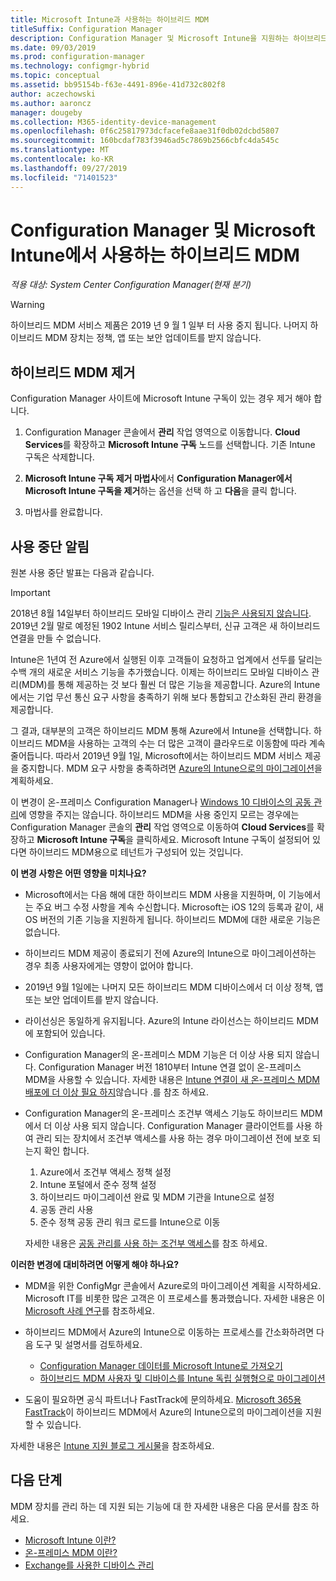 ```yaml
---
title: Microsoft Intune과 사용하는 하이브리드 MDM
titleSuffix: Configuration Manager
description: Configuration Manager 및 Microsoft Intune을 지원하는 하이브리드 MDM(모바일 디바이스 관리)에 대해 알아보세요.
ms.date: 09/03/2019
ms.prod: configuration-manager
ms.technology: configmgr-hybrid
ms.topic: conceptual
ms.assetid: bb95154b-f63e-4491-896e-41d732c802f8
author: aczechowski
ms.author: aaroncz
manager: dougeby
ms.collection: M365-identity-device-management
ms.openlocfilehash: 0f6c25817973dcfacefe8aae31f0db02dcbd5807
ms.sourcegitcommit: 160bcdaf783f3946ad5c7869b2566cbfc4da545c
ms.translationtype: MT
ms.contentlocale: ko-KR
ms.lasthandoff: 09/27/2019
ms.locfileid: "71401523"
---
```

# <a name="hybrid-mdm-with-configuration-manager-and-microsoft-intune"></a>Configuration Manager 및 Microsoft Intune에서 사용하는 하이브리드 MDM

*적용 대상: System Center Configuration Manager(현재 분기)*

> [!WARNING]
> 하이브리드 MDM 서비스 제품은 2019 년 9 월 1 일부 터 사용 중지 됩니다. 나머지 하이브리드 MDM 장치는 정책, 앱 또는 보안 업데이트를 받지 않습니다.

## <a name="remove-hybrid-mdm"></a>하이브리드 MDM 제거

Configuration Manager 사이트에 Microsoft Intune 구독이 있는 경우 제거 해야 합니다.

1. Configuration Manager 콘솔에서 **관리** 작업 영역으로 이동합니다. **Cloud Services**를 확장하고 **Microsoft Intune 구독** 노드를 선택합니다. 기존 Intune 구독은 삭제합니다.

1. **Microsoft Intune 구독 제거 마법사**에서 **Configuration Manager에서 Microsoft Intune 구독을 제거**하는 옵션을 선택 하 고 **다음**을 클릭 합니다.

1. 마법사를 완료합니다.

## <a name="deprecation-announcement"></a>사용 중단 알림

원본 사용 중단 발표는 다음과 같습니다.

> [!Important]  
> 2018년 8월 14일부터 하이브리드 모바일 디바이스 관리 [기능은 사용되지 않습니다](/sccm/core/plan-design/changes/deprecated/removed-and-deprecated-cmfeatures). 2019년 2월 말로 예정된 1902 Intune 서비스 릴리스부터, 신규 고객은 새 하이브리드 연결을 만들 수 없습니다.
> <!--Intune feature 2683117-->  
> Intune은 1년여 전 Azure에서 실행된 이후 고객들이 요청하고 업계에서 선두를 달리는 수백 개의 새로운 서비스 기능을 추가했습니다. 이제는 하이브리드 모바일 디바이스 관리(MDM)를 통해 제공하는 것 보다 훨씬 더 많은 기능을 제공합니다. Azure의 Intune에서는 기업 무선 통신 요구 사항을 충족하기 위해 보다 통합되고 간소화된 관리 환경을 제공합니다.
>
> 그 결과, 대부분의 고객은 하이브리드 MDM 통해 Azure에서 Intune을 선택합니다. 하이브리드 MDM을 사용하는 고객의 수는 더 많은 고객이 클라우드로 이동함에 따라 계속 줄어듭니다. 따라서 2019년 9월 1일, Microsoft에서는 하이브리드 MDM 서비스 제공을 중지합니다. MDM 요구 사항을 충족하려면 [Azure의 Intune으로의 마이그레이션](/sccm/mdm/deploy-use/migrate-hybridmdm-to-intunesa)을 계획하세요.
>
> 이 변경이 온-프레미스 Configuration Manager나 [Windows 10 디바이스의 공동 관리](/sccm/comanage/overview)에 영향을 주지는 않습니다. 하이브리드 MDM을 사용 중인지 모르는 경우에는 Configuration Manager 콘솔의 **관리** 작업 영역으로 이동하여 **Cloud Services**를 확장하고 **Microsoft Intune 구독**을 클릭하세요. Microsoft Intune 구독이 설정되어 있다면 하이브리드 MDM용으로 테넌트가 구성되어 있는 것입니다.
>
> **이 변경 사항은 어떤 영향을 미치나요?**
>
> - Microsoft에서는 다음 해에 대한 하이브리드 MDM 사용을 지원하며, 이 기능에서는 주요 버그 수정 사항을 계속 수신합니다. Microsoft는 iOS 12의 등록과 같이, 새 OS 버전의 기존 기능을 지원하게 됩니다. 하이브리드 MDM에 대한 새로운 기능은 없습니다.  
>
> - 하이브리드 MDM 제공이 종료되기 전에 Azure의 Intune으로 마이그레이션하는 경우 최종 사용자에게는 영향이 없어야 합니다.  
>
> - 2019년 9월 1일에는 나머지 모든 하이브리드 MDM 디바이스에서 더 이상 정책, 앱 또는 보안 업데이트를 받지 않습니다.  
>
> - 라이선싱은 동일하게 유지됩니다. Azure의 Intune 라이선스는 하이브리드 MDM에 포함되어 있습니다.  
>
> - Configuration Manager의 온-프레미스 MDM 기능은 더 이상 사용 되지 않습니다. Configuration Manager 버전 1810부터 Intune 연결 없이 온-프레미스 MDM을 사용할 수 있습니다. 자세한 내용은 [Intune 연결이 새 온-프레미스 MDM 배포에 더 이상 필요 하지](/sccm/core/plan-design/changes/whats-new-in-version-1810#bkmk_opmdm)않습니다 .를 참조 하세요.
>
> - Configuration Manager의 온-프레미스 조건부 액세스 기능도 하이브리드 MDM에서 더 이상 사용 되지 않습니다. Configuration Manager 클라이언트를 사용 하 여 관리 되는 장치에서 조건부 액세스를 사용 하는 경우 마이그레이션 전에 보호 되는지 확인 합니다.
>     1. Azure에서 조건부 액세스 정책 설정
>     2. Intune 포털에서 준수 정책 설정
>     3. 하이브리드 마이그레이션 완료 및 MDM 기관을 Intune으로 설정
>     4. 공동 관리 사용
>     5. 준수 정책 공동 관리 워크 로드를 Intune으로 이동
>
>     자세한 내용은 [공동 관리를 사용 하는 조건부 액세스](https://docs.microsoft.com/sccm/comanage/quickstart-conditional-access)를 참조 하세요.
>
> **이러한 변경에 대비하려면 어떻게 해야 하나요?**
>
> - MDM을 위한 ConfigMgr 콘솔에서 Azure로의 마이그레이션 계획을 시작하세요. Microsoft IT를 비롯한 많은 고객은 이 프로세스를 통과했습니다. 자세한 내용은 이 [Microsoft 사례 연구](https://aka.ms/Intune_MSFT)를 참조하세요.  
>
> - 하이브리드 MDM에서 Azure의 Intune으로 이동하는 프로세스를 간소화하려면 다음 도구 및 설명서를 검토하세요.  
>   - [Configuration Manager 데이터를 Microsoft Intune로 가져오기](/sccm/mdm/deploy-use/migrate-import-data)  
>   - [하이브리드 MDM 사용자 및 디바이스를 Intune 독립 실행형으로 마이그레이션](/sccm/mdm/deploy-use/migrate-hybridmdm-to-intunesa)  
>
> - 도움이 필요하면 공식 파트너나 FastTrack에 문의하세요. [Microsoft 365용 FastTrack](https://aka.ms/hybrid_fasttrack)이 하이브리드 MDM에서 Azure의 Intune으로의 마이그레이션을 지원할 수 있습니다.
>
> 자세한 내용은 [Intune 지원 블로그 게시물](https://aka.ms/hybrid_notification)을 참조하세요.

<!--

With the hybrid mobile device management (MDM) feature of Configuration Manager, manage iOS, Windows, and Android devices. All management tasks are handled from the Configuration Manager console where you perform the rest of your management tasks seamlessly integrated with Microsoft Intune's online service over the internet. Use Configuration Manager to let users access company resources on their devices in a secure, managed way. By using device management, you protect company data while letting users enroll their personal or company-owned devices to access company data. 

This article assumes that you use Configuration Manager to manage computers. It also assumes that you're interested in extending the Configuration Manager console with Intune to manage mobile devices. 



## Capabilities

Hybrid MDM supports the following management capabilities on devices:

-   Retire and wipe devices  

-   Configure compliance settings such as passwords, security, roaming, encryption, and wireless communication  

-   Deploy line-of-business (LOB) apps to devices  

-   Deploy apps to devices that connect to Windows Store, Windows Phone Store, App Store, or Google Play  

-   Collect hardware inventory  

-   Collect software inventory by using built-in reports  



## Hybrid MDM enrollment

To bring devices into hybrid management, those devices must be enrolled with the service. How devices enroll devices depends on the device type, ownership, and the level of management needed.

- **"Bring your own device" (BYOD)**: Users enroll their personal phones, tablets, or PCs  

- **Corporate-owned device (COD)**: Enable management scenarios like remote wipe, shared devices, or user affinity for a device  

- If you use [Exchange ActiveSync](/sccm/mdm/plan-design/device-enrollment-methods#mobile-device-management-with-exchange-activesync-and-configuration-manager), either on-premises or hosted in the cloud, you can enable simple Intune management without enrollment. Windows PCs can also be managed using [Intune client software](/intune/deploy-use/manage-windows-pcs-with-microsoft-intune).

-->

## <a name="next-steps"></a>다음 단계

MDM 장치를 관리 하는 데 지원 되는 기능에 대 한 자세한 내용은 다음 문서를 참조 하세요.

- [Microsoft Intune 이란?](https://docs.microsoft.com/intune/what-is-intune)
- [온-프레미스 MDM 이란?](/sccm/mdm/understand/manage-mobile-devices-with-on-premises-infrastructure)
- [Exchange를 사용한 디바이스 관리](/sccm/mdm/deploy-use/manage-mobile-devices-with-exchange-activesync)
